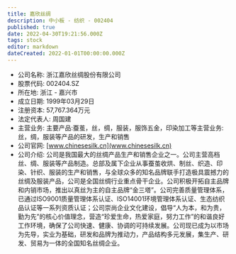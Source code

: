```yaml
---
title: 嘉欣丝绸
description: 中小板 - 纺织 - 002404
published: true
date: 2022-04-30T19:21:56.000Z
tags: stock
editor: markdown
dateCreated: 2022-01-01T00:00:00.000Z
---
```


- 公司名称: 浙江嘉欣丝绸股份有限公司
- 股票代码: 002404.SZ
- 所在地: 浙江 - 嘉兴市
- 成立日期: 1999年03月29日
- 注册资本: 57,767.364万元
- 法定代表人: 周国建
- 主营业务: 主要产品:蚕茧，丝，绸，服装，服饰五金，印染加工等主营业务:丝，绸，服装等产品的研发，生产和销售
- 公司官网: [www.chinesesilk.cn](www.chinesesilk.cn)
- 公司介绍: 公司是我国最大的丝绸产品生产和销售企业之一。公司主营高档丝、绸、服装等产品制造。总部及属下企业从事蚕茧收烘、制丝、织造、印染、针织、服装的生产和销售，与全球众多的知名品牌联手打造极具震撼力的丝绸及服装产品，公司是全国丝绸行业重点骨干企业。公司积极开拓自主品牌和内销市场，推出以真丝为主的自主品牌“金三塔”。公司完善质量管理体系，已通过ISO9001质量管理体系认证、ISO14001环境管理体系认证、生态纺织品认证等一系列资质认证；公司崇尚企业文化建设，倡导“人为本，和为贵，勤为先”的核心价值理念，营造“珍爱生命，热爱家庭，努力工作”的和谐良好工作环境，确保了公司快速、健康、协调的可持续发展。公司现已成为以市场为先导，实业为基础，研发和品牌为推动力，产品结构多元发展，集生产、研发、贸易为一体的全国知名丝绸企业。


